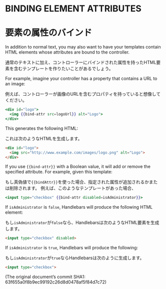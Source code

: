 # BINDING ELEMENT ATTRIBUTES
# 要素の属性のバインド

In addition to normal text, you may also want to have your templates
contain HTML elements whose attributes are bound to the controller.

通常のテキストに加え、コントローラーにバインドされた属性を持ったHTML要素を含むテンプレートを作りたいことがあるでしょう。

For example, imagine your controller has a property that contains a URL
to an image:

例えば、コントローラーが画像のURLを含むプロパティを持っていると想像してください。

```handlebars
<div id="logo">
  <img {{bind-attr src=logoUrl}} alt="Logo">
</div>
```

This generates the following HTML:

これは次のようなHTMLを生成します。

```html
<div id="logo">
  <img src="http://www.example.com/images/logo.png" alt="Logo">
</div>
```

If you use `{{bind-attr}}` with a Boolean value, it will add or remove
the specified attribute. For example, given this template:

もし真偽値で`{{bindAttr}}`を使った場合、指定された属性が追加されるかまたは削除されます。
例えば、このようなテンプレートがあった場合、

```handlebars
<input type="checkbox" {{bind-attr disabled=isAdministrator}}>
```

If `isAdministrator` is `false`, Handlebars will produce the following
HTML element:

もし`isAdministrator`が`false`なら、Handlebarsは次のようなHTML要素を生成します。

```html
<input type="checkbox" disabled>
```

If `isAdministrator` is `true`, Handlebars will produce the following:

もし`isAdministrator`が`true`ならHandlebarsは次のように生成します。

```html
<input type="checkbox">
```

(The original document’s commit SHA1: 63f655a0f8b9ec99192c26d8d0478af5f84d7c72)